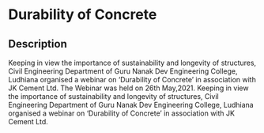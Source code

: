 # Durability of Concrete

## Description 
Keeping in view the importance of sustainability and longevity of structures, Civil Engineering Department of Guru Nanak Dev Engineering College, Ludhiana organised a webinar on ‘Durability of Concrete’ in association with JK Cement Ltd. The Webinar was held on 26th May,2021. Keeping in view the importance of sustainability and longevity of structures, Civil Engineering Department of Guru Nanak Dev Engineering College, Ludhiana organised a webinar on ‘Durability of Concrete’ in association with JK Cement Ltd.

